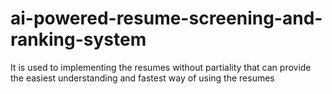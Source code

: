 # ai-powered-resume-screening-and-ranking-system
It is used to implementing the resumes without partiality that can provide the easiest understanding  and fastest way of using the resumes
